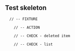 

## Test skeleton
```
  // -- FIXTURE
	
	// -- ACTION
	
	// -- CHECK - deleted item
	
	// -- CHECK - list
```